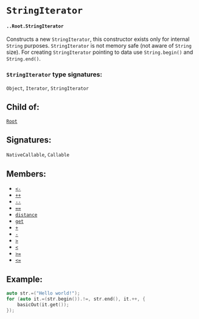 # `StringIterator`

#### `..Root.StringIterator`

Constructs a new `StringIterator`, this constructor exists only for internal `String` purposes. `StringIterator` is not memory safe (not aware of `String` size). For creating `StringIterator` pointing to data use `String.begin()` and `String.end()`.

### `StringIterator` type signatures:

`Object`, `Iterator`, `StringIterator` 

## Child of:

[`Root`](docs..Root.md)

## Signatures:

`NativeCallable`, `Callable`

## Members:

- [`<-`](docs..Root.StringIterator.less-.md)
- [`++`](docs..Root.StringIterator.++.md)
- [`--`](docs..Root.StringIterator.--.md)
- [`==`](docs..Root.StringIterator.==.md)
- [`distance`](docs..Root.StringIterator.distance.md)
- [`get`](docs..Root.StringIterator.get.md)
- [`+`](docs..Root.StringIterator.+.md)
- [`-`](docs..Root.StringIterator.-.md)
- [`>`](docs..Root.StringIterator.greater.md)
- [`<`](docs..Root.StringIterator.less.md)
- [`>=`](docs..Root.StringIterator.greater=.md)
- [`<=`](docs..Root.StringIterator.less=.md)

## Example:

```c
auto str.=("Hello world!");
for (auto it.=(str.begin()).!=, str.end(), it.++, {
    basicOut(it.get());
});
```